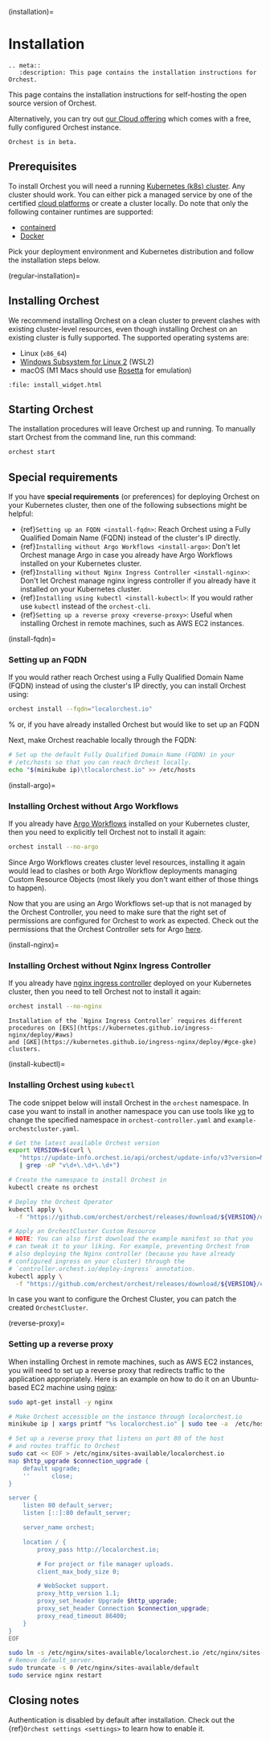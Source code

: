 (installation)=

# Installation

```{eval-rst}
.. meta::
   :description: This page contains the installation instructions for Orchest.
```

This page contains the installation instructions for self-hosting the open source version of Orchest.

Alternatively, you can try out [our Cloud offering](https://cloud.orchest.io/signup)
which comes with a free, fully configured Orchest instance.

```{note}
Orchest is in beta.
```

## Prerequisites

To install Orchest you will need a running [Kubernetes (k8s) cluster](https://kubernetes.io/docs/setup/). Any cluster should work. You can either pick a managed
service by one of the certified [cloud platforms](https://kubernetes.io/docs/setup/production-environment/turnkey-solutions/) or create a cluster
locally. Do note that only the following container runtimes are supported:

- [containerd](https://containerd.io/)
- [Docker](https://www.docker.com/products/container-runtime/)

Pick your deployment environment and Kubernetes distribution and follow the installation steps
below.

(regular-installation)=

## Installing Orchest

We recommend installing Orchest on a clean cluster to prevent clashes with existing cluster-level resources,
even though installing Orchest on an existing cluster is fully supported.
The supported operating systems are:

- Linux (`x86_64`)
- [Windows Subsystem for Linux 2](https://docs.microsoft.com/en-us/windows/wsl/about) (WSL2)
- macOS (M1 Macs should use [Rosetta](https://support.apple.com/en-us/HT211861) for emulation)

```{raw} html
:file: install_widget.html
```

## Starting Orchest

The installation procedures will leave Orchest up and running.
To manually start Orchest from the command line, run this command:

```bash
orchest start
```

## Special requirements

If you have **special requirements** (or preferences) for deploying Orchest on your Kubernetes
cluster, then one of the following subsections might be helpful:

- {ref}`Setting up an FQDN <install-fqdn>`: Reach Orchest using a Fully Qualified Domain Name
  (FQDN) instead of the cluster's IP directly.
- {ref}`Installing without Argo Workflows <install-argo>`: Don't let Orchest manage Argo in case you
  already have Argo Workflows installed on your Kubernetes cluster.
- {ref}`Installing without Nginx Ingress Controller <install-nginx>`: Don't let Orchest manage
  nginx ingress controller if you already have it installed on your Kubernetes cluster.
- {ref}`Installing using kubectl <install-kubectl>`: If you would rather use `kubectl` instead of
  the `orchest-cli`.
- {ref}`Setting up a reverse proxy <reverse-proxy>`: Useful when installing Orchest in remote machines,
  such as AWS EC2 instances.

(install-fqdn)=

### Setting up an FQDN

If you would rather reach Orchest using a Fully Qualified Domain Name (FQDN) instead of using the
cluster's IP directly, you can install Orchest using:

```bash
orchest install --fqdn="localorchest.io"
```

% or, if you have already installed Orchest but would like to set up an FQDN

Next, make Orchest reachable locally through the FQDN:

```bash
# Set up the default Fully Qualified Domain Name (FQDN) in your
# /etc/hosts so that you can reach Orchest locally.
echo "$(minikube ip)\tlocalorchest.io" >> /etc/hosts
```

(install-argo)=

### Installing Orchest without Argo Workflows

If you already have [Argo Workflows](https://argoproj.github.io/argo-workflows/) installed on your
Kubernetes cluster, then you need to explicitly tell Orchest not to install it again:

```bash
orchest install --no-argo
```

Since Argo Workflows creates cluster level resources, installing it again would lead to clashes or
both Argo Workflow deployments managing Custom Resource Objects (most likely you don't want either
of those things to happen).

Now that you are using an Argo Workflows set-up that is not managed by the Orchest Controller, you
need to make sure that the right set of permissions are configured for Orchest to work as expected.
Check out the permissions that the Orchest Controller sets for Argo [here](https://github.com/orchest/orchest/tree/v2022.06.5/services/orchest-controller/deploy/thirdparty/argo-workflows/templates).

(install-nginx)=

### Installing Orchest without Nginx Ingress Controller

If you already have [nginx ingress controller](https://kubernetes.github.io/ingress-nginx/deploy) deployed on your
Kubernetes cluster, then you need to tell Orchest not to install it again:

```bash
orchest install --no-nginx
```

```{note}
Installation of the `Nginx Ingress Controller` requires different procedures on [EKS](https://kubernetes.github.io/ingress-nginx/deploy/#aws)
and [GKE](https://kubernetes.github.io/ingress-nginx/deploy/#gce-gke) clusters.
```

(install-kubectl)=

### Installing Orchest using `kubectl`

The code snippet below will install Orchest in the `orchest` namespace. In case you want to
install in another namespace you can use tools like [yq](https://github.com/mikefarah/yq) to
change the specified namespace in `orchest-controller.yaml` and `example-orchestcluster.yaml`.

```bash
# Get the latest available Orchest version
export VERSION=$(curl \
   "https://update-info.orchest.io/api/orchest/update-info/v3?version=None&is_cloud=False" \
   | grep -oP "v\d+\.\d+\.\d+")

# Create the namespace to install Orchest in
kubectl create ns orchest

# Deploy the Orchest Operator
kubectl apply \
  -f "https://github.com/orchest/orchest/releases/download/${VERSION}/orchest-controller.yaml"

# Apply an OrchestCluster Custom Resource
# NOTE: You can also first download the example manifest so that you
# can tweak it to your liking. For example, preventing Orchest from
# also deploying the Nginx controller (because you have already
# configured ingress on your cluster) through the
# `controller.orchest.io/deploy-ingress` annotation.
kubectl apply \
  -f "https://github.com/orchest/orchest/releases/download/${VERSION}/example-orchestcluster.yaml"
```

In case you want to configure the Orchest Cluster, you can patch the created `OrchestCluster`.

(reverse-proxy)=

### Setting up a reverse proxy

When installing Orchest in remote machines, such as AWS EC2 instances,
you will need to set up a reverse proxy that redirects traffic to the application appropriately.
Here is an example on how to do it on an Ubuntu-based EC2 machine using [nginx]:

```bash
sudo apt-get install -y nginx

# Make Orchest accessible on the instance through localorchest.io
minikube ip | xargs printf "%s localorchest.io" | sudo tee -a  /etc/hosts

# Set up a reverse proxy that listens on port 80 of the host
# and routes traffic to Orchest
sudo cat << EOF > /etc/nginx/sites-available/localorchest.io
map $http_upgrade $connection_upgrade {
    default upgrade;
    ''      close;
}

server {
	listen 80 default_server;
	listen [::]:80 default_server;

	server_name orchest;

	location / {
		proxy_pass http://localorchest.io;

		# For project or file manager uploads.
		client_max_body_size 0;

		# WebSocket support.
		proxy_http_version 1.1;
		proxy_set_header Upgrade $http_upgrade;
		proxy_set_header Connection $connection_upgrade;
		proxy_read_timeout 86400;
	}
}
EOF

sudo ln -s /etc/nginx/sites-available/localorchest.io /etc/nginx/sites-enabled/
# Remove default_server.
sudo truncate -s 0 /etc/nginx/sites-available/default
sudo service nginx restart
```

[nginx]: https://nginx.org/en/

## Closing notes

Authentication is disabled by default after installation. Check out the {ref}`Orchest settings <settings>` to learn how to enable it.
